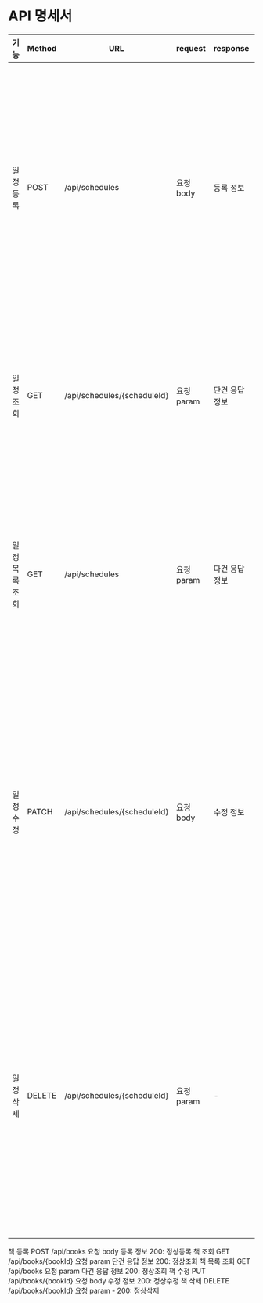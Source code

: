 # API 명세서 

|기능  | Method | URL | request |response | 상태코드        | 에러                       |
|-----|--------|-----|----------|--------|-------------|--------------------------|
|일정 등록| POST   |/api/schedules|요청 body | 등록 정보 | 201 CREATED | 비밀번호, 비밀번호 확인이  불일치하면 에러 메시지 | 
|일정 조회| GET    |/api/schedules/{scheduleId}|요청 param|단건 응답 정보 | 200 OK      | 찾으려는 ID가 없으면 에러 메시지      | 
|일정 목록 조회| GET    |/api/schedules| 요청 param|다건 응답 정보 | 200 OK | 작성자가 존재하지 않으면 에러 메시지     |
|일정 수정| PATCH  |/api/schedules/{scheduleId} | 요청 body | 수정 정보 | 200OK | id가 존재하지 않거나 비밀번호가 맞지 않을 때 에러 메시지 | 
|일정 삭제 | DELETE |/api/schedules/{scheduleId} | 요청 param |  - | 200OK | id가 존재하지 않거나 비밀번호가 맞지 않을 때 에러 메시지|


책 등록	POST	/api/books	요청 body	등록 정보	200: 정상등록
책 조회	GET	/api/books/{bookId}	요청 param	단건 응답 정보	200: 정상조회
책 목록 조회	GET	/api/books	요청 param	다건 응답 정보	200: 정상조회
책 수정	PUT	/api/books/{bookId}	요청 body	수정 정보	200: 정상수정
책 삭제	DELETE	/api/books/{bookId}	요청 param	-	200: 정상삭제
